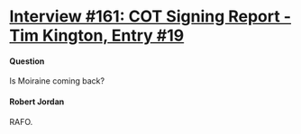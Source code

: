 # [Interview #161: COT Signing Report - Tim Kington, Entry #19](https://www.theoryland.com/intvmain.php?i=161#19)

#### Question

Is Moiraine coming back?

#### Robert Jordan

RAFO.


